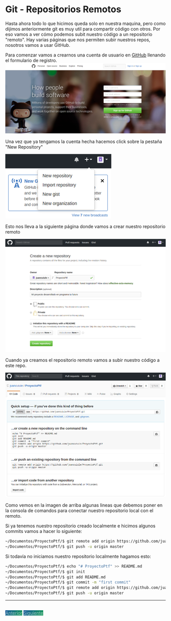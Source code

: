 # Git - Repositorios Remotos

Hasta ahora todo lo que hicimos queda solo en nuestra maquina, pero como dijimos anteriormente git es muy util para compartir código con otros. Por eso vamos a ver cómo podemos subit nuestro código a un repositorio "remoto". Hay varias páginas que nos permiten subir nuestros repos, nosotros vamos a usar GitHub.

Para comenzar vamos a crearnos una cuenta de usuario en [GitHub](https://github.com) llenando el formulario de registro.
![Landing GitHub](media/github.png)

Una vez que ya tengamos la cuenta hecha hacemos click sobre la pestaña "New Repository"

![New Repository](media/nuevo-repo.png)

Esto nos lleva a la siguiente página donde vamos a crear nuestro repositorio remoto

![Crear Repo](media/crear-repo.png)

Cuando ya creamos el repositorio remoto vamos a subir nuestro código a este repo.

![Repo Creado](media/repo-creado.png)

Como vemos en la imagen de arriba algunas lineas que debemos poner en la consola de comandos para conectar nuestro repositorio local con el remoto.

Si ya tenemos nuestro repositorio creado localmente e hicimos algunos commits vamos a hacer lo siguiente:

```bash
~/Documentos/ProyectoPtf/$ git remote add origin https://github.com/juancuiule/ProyectoPtf.git
~/Documentos/ProyectoPtf/$ git push -u origin master
```

Si todavía no iniciamos nuestro repositorio localmente hagamos esto:

```bash
~/Documentos/ProyectoPtf/$ echo "# ProyectoPtf" >> README.md
~/Documentos/ProyectoPtf/$ git init
~/Documentos/ProyectoPtf/$ git add README.md
~/Documentos/ProyectoPtf/$ git commit -m "first commit"
~/Documentos/ProyectoPtf/$ git remote add origin https://github.com/juancuiule/ProyectoPtf.git
~/Documentos/ProyectoPtf/$ git push -u origin master
```

---

<br>
<style>
.my-btn {
    width: 120px;
    display: inline;
    text-align: center;
    color: rgba(255, 255, 255, 0.6);
    background-color: #159957;
    background-image: linear-gradient(120deg, #155799, #159957);
    transition: color 0.2s ease-in-out;
}

.my-btn:hover {
    color: #FFFFFF;
}

.btn-next {
    margin-left: 71.9% !important;
}
</style>
<a href="haciendo-cambios" class="btn my-btn">Anterior</a>
<a href="branches" class="btn my-btn btn-next">Siguiente</a>
